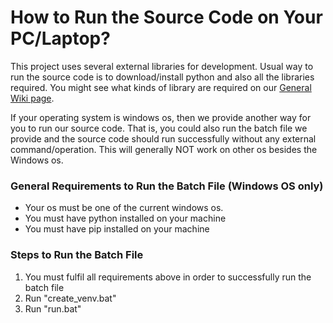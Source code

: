 # How to Run the Source Code on Your PC/Laptop?
This project uses several external libraries for development. Usual way to run the source code is to download/install python and also all the libraries required. You might see what kinds of library are required on our [General Wiki page](https://github.com/JiJiU33C43I/UCI-Schedule-Assistant/wiki/UCI-Schedule-Assistant-Wiki). 

If your operating system is windows os, then we provide another way for you to run our source code. That is, you could also run the batch file we provide and the source code should run successfully without any external command/operation. This will generally NOT work on other os besides the Windows os.


### General Requirements to Run the Batch File (Windows OS only)
* Your os must be one of the current windows os.
* You must have python installed on your machine
* You must have pip installed on your machine

### Steps to Run the Batch File
1. You must fulfil all requirements above in order to successfully run the batch file
2. Run "create_venv.bat"
3. Run "run.bat"
